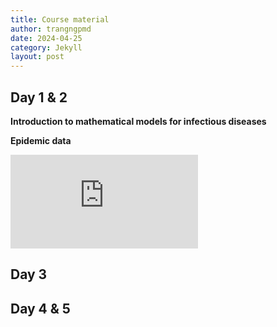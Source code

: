 ```yaml
---
title: Course material
author: trangngpmd
date: 2024-04-25
category: Jekyll
layout: post
---
```


## Day 1 & 2

**Introduction to mathematical models for infectious diseases**

**Epidemic data**

<embed src="https://trangnguyenpmd.github.io/simid-github/assets/pdf/EpidemicData.pdf" type="application/pdf" />


## Day 3


## Day 4 & 5
